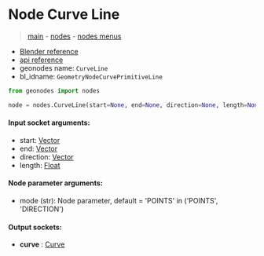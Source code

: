 # Node Curve Line

> [main](../structure.md) - [nodes](nodes.md) - [nodes menus](nodes_menus.md)

- [Blender reference](https://docs.blender.org/manual/en/latest/modeling/geometry_nodes/curve_primitives/curve_line.html)
- [api reference](https://docs.blender.org/api/current/bpy.types.GeometryNodeCurvePrimitiveLine.html)
- geonodes name: `CurveLine`
- bl_idname: `GeometryNodeCurvePrimitiveLine`

```python
from geonodes import nodes

node = nodes.CurveLine(start=None, end=None, direction=None, length=None, mode='POINTS')
```

#### Input socket arguments:

- start: [Vector](Vector.md)
- end: [Vector](Vector.md)
- direction: [Vector](Vector.md)
- length: [Float](Float.md)

#### Node parameter arguments:

- mode (str): Node parameter, default = 'POINTS' in ('POINTS', 'DIRECTION')

#### Output sockets:

- **curve** : [Curve](Curve.md)

